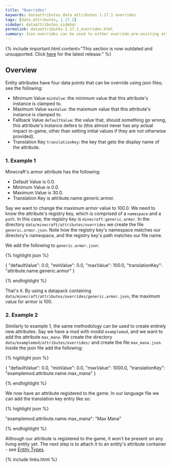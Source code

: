 ```yaml
---
title: "Overrides"
keywords: dataattributes data attributes 1.17.1 overrides
tags: [data_attributes, 1.17.1]
sidebar: dataattributes_sidebar
permalink: dataattributes-1.17.1_overrides.html
summary: Json overrides can be used to either override pre-existing attributes, either vanilla or modded, or if non-existant a new attribute is created. Therefore, new entity attributes can be created using just json files.
---
```


{% include important.html content="This section is now outdated and unsupported. Click [here](dataattributes-1.18.2_home) for the latest release." %}

## Overview

Entity attributes have four data points that can be override using json files; see the following:

- Minimum Value `minValue`: the minimum value that this attribute's instance is clamped to.
- Maximum Value `maxValue`: the maixmum value that this attribute's instance is clamped to.
- Fallback Value `defaultValue`: the value that, should something go wrong, this attribute's instance defers to (this almost never has any actual impact in-game, other than setting initial values if they are not otherwise provided).
- Translation Key `translationKey`: the key that gets the display name of the attribute.

### 1. Example 1

Minecraft's armor attribute has the following:

- Default Value is 0.0.
- Minimum Value is 0.0.
- Maximum Value is 30.0.
- Translation Key is attribute.name.generic.armor.

Say we want to change the maximum armor value to 100.0. We need to know the attribute's registry key, which is comprised of a `namespace` and a `path`. In this case, the registry key is `minecraft:generic.armor`. In the directory `data/minecraft/attributes/overrides` we create the file `generic.armor.json`. Note how the registry key's namespace matches our directory's namespace, and the registry key's path matches our file name.

We add the following to `generic.armor.json`:

{% highlight json %}

{
    "defaultValue": 0.0,
    "minValue": 0.0,
    "maxValue": 100.0,
    "translationKey": "attribute.name.generic.armor"
}

{% endhighlight %}

That's it. By using a datapack containing `data/minecraft/attributes/overrides/generic.armor.json`, the maximum value for armor is 100. 

### 2. Example 2

Similarly to example 1, the same methodology can be used to create entirely new attributes. Say we have a mod with modid `examplemod`, and we want to add the attribute `max_mana`. We create the directory `data/examplemod/attributes/overrides/` and create the file `max_mana.json`. Inside the json file add the following:

{% highlight json %}

{
    "defaultValue": 0.0,
    "minValue": 0.0,
    "maxValue": 1000.0,
    "translationKey": "examplemod.attribute.name.max_mana"
}

{% endhighlight %}

We now have an attribute registered to the game. In our language file we can add the translation key entry like so: 

{% highlight json %}

"examplemod.attribute.name.max_mana": "Max Mana"

{% endhighlight %}

Although our attribute is registered to the game, it won't be present on any living entity yet. The next step is to attach it to an entity's attribute container - see [Entity Types](dataattributes-1.17.1_entity_types).

{% include links.html %}
